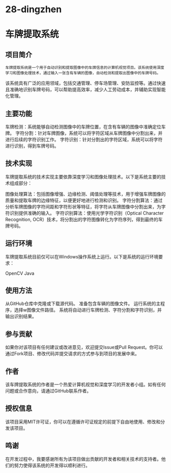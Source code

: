 # 28-dingzhen
# 车牌提取系统
## 项目简介
    车牌提取系统是一个用于自动识别和提取图像中的车牌信息的计算机视觉项目。该系统使用深度学习和图像处理技术，通过输入一张含有车辆的图像，自动检测和提取出图像中的车牌号码。

该系统具有广泛的应用领域，包括交通管理、停车场管理、安防监控等。通过快速且准确地识别车牌号码，可以帮助提高效率，减少人工劳动成本，并辅助实现智能化管理。

## 主要功能
车牌检测：系统能够自动检测图像中的车牌位置，在含有车辆的图像中准确定位车牌。
字符分割：针对车牌图像，系统可以将字符区域从车牌图像中分割出来，并进行后续的字符识别工作。
字符识别：针对分割出的字符区域，系统可以将字符进行识别，得到车牌号码。
## 技术实现
车牌提取系统的技术实现主要依靠深度学习和图像处理技术。以下是系统主要的技术组成部分：

图像处理算法：包括图像增强、边缘检测、阈值处理等技术，用于增强车牌图像的质量和提取车牌的边缘特征，以便更好地进行检测和识别。
字符分割算法：通过分析车牌图像的字符间距和字符形状等特征，将字符从车牌图像中分割出来，为字符识别提供准确的输入。
字符识别算法：使用光学字符识别（Optical Character Recognition, OCR）技术，将分割出的字符图像转化为字符序列，得到最终的车牌号码。
## 运行环境
车牌提取系统目前仅可以在Windows操作系统上运行。以下是系统的运行环境要求：

OpenCV
Java
## 使用方法
从GitHub仓库中克隆或下载源代码。
准备包含车辆的图像文件。
运行系统的主程序，选择w图像文件路径。
系统将自动进行车牌检测、字符分割和字符识别，并输出识别结果。
## 参与贡献
如果你对该项目有任何建议或改进意见，欢迎提交Issue或Pull Request。你可以通过Fork项目、修改代码并提交请求的方式参与到项目的发展中来。

## 作者
该车牌提取系统的作者是一个热爱计算机视觉和深度学习的开发者小组。如有任何问题或合作意向，请通过GitHub联系作者。

## 授权信息
该项目采用MIT许可证，你可以在遵循许可证规定的前提下自由地使用、修改和分发该项目。

## 鸣谢
在开发过程中，我要感谢所有为该项目做出贡献的开发者和相关技术的支持者。他们的努力使得该系统的开发得以顺利进行。
